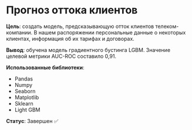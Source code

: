 # Прогноз оттока клиентов
 
**Цель**: создать модель, предсказывающую отток клиентов телеком-компании. В нашем распоряжении персональные данные о некоторых клиентах, информация об их тарифах и договорах.

**Вывод**: обучена модель градиентного бустинга LGBM. Значение целевой метрики AUC-ROC составило 0,91.

**Использованные библиотеки**:

* Pandas
* Numpy
* Seaborn
* Matplotlib
* Sklearn
* Light GBM

**Статус**: Завершен ✅
